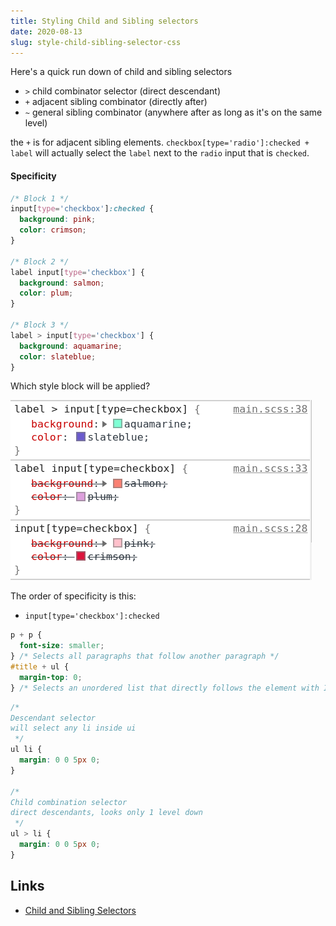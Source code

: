 ```yaml
---
title: Styling Child and Sibling selectors
date: 2020-08-13
slug: style-child-sibling-selector-css
---
```


Here's a quick run down of child and sibling selectors

- `>` child combinator selector (direct descendant)
- `+` adjacent sibling combinator (directly after)
- `~` general sibling combinator (anywhere after as long as it's on the same level)

the `+` is for adjacent sibling elements. `checkbox[type='radio']:checked + label` will actually select the `label` next to the `radio` input that is `checked`.

#### Specificity

```css
/* Block 1 */
input[type='checkbox']:checked {
  background: pink;
  color: crimson;
}

/* Block 2 */
label input[type='checkbox'] {
  background: salmon;
  color: plum;
}

/* Block 3 */
label > input[type='checkbox'] {
  background: aquamarine;
  color: slateblue;
}
```

Which style block will be applied?

![selector specificity](./images/selector_specificity.png)

The order of specificity is this:

- `input[type='checkbox']:checked`

```css
p + p {
  font-size: smaller;
} /* Selects all paragraphs that follow another paragraph */
#title + ul {
  margin-top: 0;
} /* Selects an unordered list that directly follows the element with ID title */
```

```css
/* 
Descendant selector
will select any li inside ui
 */
ul li {
  margin: 0 0 5px 0;
}

/* 
Child combination selector
direct descendants, looks only 1 level down
 */
ul > li {
  margin: 0 0 5px 0;
}
```

## Links

- [Child and Sibling Selectors](https://css-tricks.com/child-and-sibling-selectors/)
